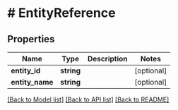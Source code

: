 # # EntityReference

## Properties

Name | Type | Description | Notes
------------ | ------------- | ------------- | -------------
**entity_id** | **string** |  | [optional]
**entity_name** | **string** |  | [optional]

[[Back to Model list]](../../README.md#models) [[Back to API list]](../../README.md#endpoints) [[Back to README]](../../README.md)
